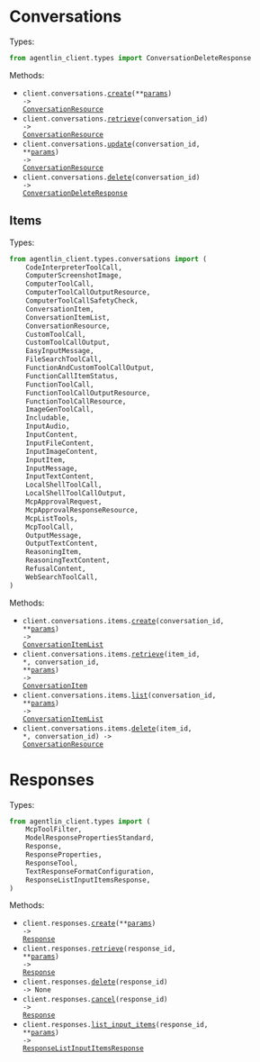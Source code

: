 # Conversations

Types:

```python
from agentlin_client.types import ConversationDeleteResponse
```

Methods:

- <code title="post /conversations">client.conversations.<a href="./src/agentlin_client/resources/conversations/conversations.py">create</a>(\*\*<a href="src/agentlin_client/types/conversation_create_params.py">params</a>) -> <a href="./src/agentlin_client/types/conversations/conversation_resource.py">ConversationResource</a></code>
- <code title="get /conversations/{conversation_id}">client.conversations.<a href="./src/agentlin_client/resources/conversations/conversations.py">retrieve</a>(conversation_id) -> <a href="./src/agentlin_client/types/conversations/conversation_resource.py">ConversationResource</a></code>
- <code title="post /conversations/{conversation_id}">client.conversations.<a href="./src/agentlin_client/resources/conversations/conversations.py">update</a>(conversation_id, \*\*<a href="src/agentlin_client/types/conversation_update_params.py">params</a>) -> <a href="./src/agentlin_client/types/conversations/conversation_resource.py">ConversationResource</a></code>
- <code title="delete /conversations/{conversation_id}">client.conversations.<a href="./src/agentlin_client/resources/conversations/conversations.py">delete</a>(conversation_id) -> <a href="./src/agentlin_client/types/conversation_delete_response.py">ConversationDeleteResponse</a></code>

## Items

Types:

```python
from agentlin_client.types.conversations import (
    CodeInterpreterToolCall,
    ComputerScreenshotImage,
    ComputerToolCall,
    ComputerToolCallOutputResource,
    ComputerToolCallSafetyCheck,
    ConversationItem,
    ConversationItemList,
    ConversationResource,
    CustomToolCall,
    CustomToolCallOutput,
    EasyInputMessage,
    FileSearchToolCall,
    FunctionAndCustomToolCallOutput,
    FunctionCallItemStatus,
    FunctionToolCall,
    FunctionToolCallOutputResource,
    FunctionToolCallResource,
    ImageGenToolCall,
    Includable,
    InputAudio,
    InputContent,
    InputFileContent,
    InputImageContent,
    InputItem,
    InputMessage,
    InputTextContent,
    LocalShellToolCall,
    LocalShellToolCallOutput,
    McpApprovalRequest,
    McpApprovalResponseResource,
    McpListTools,
    McpToolCall,
    OutputMessage,
    OutputTextContent,
    ReasoningItem,
    ReasoningTextContent,
    RefusalContent,
    WebSearchToolCall,
)
```

Methods:

- <code title="post /conversations/{conversation_id}/items">client.conversations.items.<a href="./src/agentlin_client/resources/conversations/items.py">create</a>(conversation_id, \*\*<a href="src/agentlin_client/types/conversations/item_create_params.py">params</a>) -> <a href="./src/agentlin_client/types/conversations/conversation_item_list.py">ConversationItemList</a></code>
- <code title="get /conversations/{conversation_id}/items/{item_id}">client.conversations.items.<a href="./src/agentlin_client/resources/conversations/items.py">retrieve</a>(item_id, \*, conversation_id, \*\*<a href="src/agentlin_client/types/conversations/item_retrieve_params.py">params</a>) -> <a href="./src/agentlin_client/types/conversations/conversation_item.py">ConversationItem</a></code>
- <code title="get /conversations/{conversation_id}/items">client.conversations.items.<a href="./src/agentlin_client/resources/conversations/items.py">list</a>(conversation_id, \*\*<a href="src/agentlin_client/types/conversations/item_list_params.py">params</a>) -> <a href="./src/agentlin_client/types/conversations/conversation_item_list.py">ConversationItemList</a></code>
- <code title="delete /conversations/{conversation_id}/items/{item_id}">client.conversations.items.<a href="./src/agentlin_client/resources/conversations/items.py">delete</a>(item_id, \*, conversation_id) -> <a href="./src/agentlin_client/types/conversations/conversation_resource.py">ConversationResource</a></code>

# Responses

Types:

```python
from agentlin_client.types import (
    McpToolFilter,
    ModelResponsePropertiesStandard,
    Response,
    ResponseProperties,
    ResponseTool,
    TextResponseFormatConfiguration,
    ResponseListInputItemsResponse,
)
```

Methods:

- <code title="post /responses">client.responses.<a href="./src/agentlin_client/resources/responses.py">create</a>(\*\*<a href="src/agentlin_client/types/response_create_params.py">params</a>) -> <a href="./src/agentlin_client/types/response.py">Response</a></code>
- <code title="get /responses/{response_id}">client.responses.<a href="./src/agentlin_client/resources/responses.py">retrieve</a>(response_id, \*\*<a href="src/agentlin_client/types/response_retrieve_params.py">params</a>) -> <a href="./src/agentlin_client/types/response.py">Response</a></code>
- <code title="delete /responses/{response_id}">client.responses.<a href="./src/agentlin_client/resources/responses.py">delete</a>(response_id) -> None</code>
- <code title="post /responses/{response_id}/cancel">client.responses.<a href="./src/agentlin_client/resources/responses.py">cancel</a>(response_id) -> <a href="./src/agentlin_client/types/response.py">Response</a></code>
- <code title="get /responses/{response_id}/input_items">client.responses.<a href="./src/agentlin_client/resources/responses.py">list_input_items</a>(response_id, \*\*<a href="src/agentlin_client/types/response_list_input_items_params.py">params</a>) -> <a href="./src/agentlin_client/types/response_list_input_items_response.py">ResponseListInputItemsResponse</a></code>

